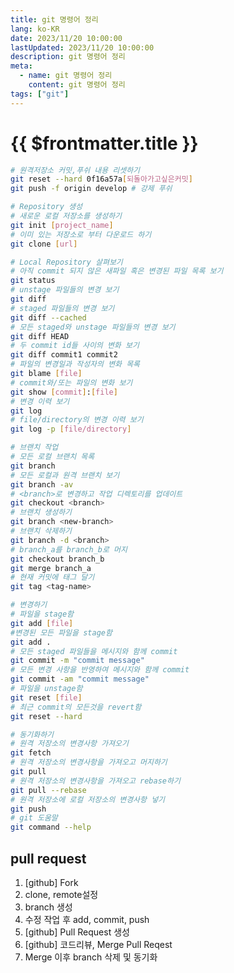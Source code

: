 ```yaml
---
title: git 명령어 정리
lang: ko-KR
date: 2023/11/20 10:00:00
lastUpdated: 2023/11/20 10:00:00
description: git 명령어 정리
meta:
  - name: git 명령어 정리
    content: git 명령어 정리
tags: ["git"]
---
```


# {{ $frontmatter.title }}

```sh
# 원격저장소 커밋,푸쉬 내용 리셋하기
git reset --hard 0f16a57a[되돌아가고싶은커밋]
git push -f origin develop # 강제 푸쉬
```
```sh
# Repository 생성
# 새로운 로컬 저장소를 생성하기
git init [project_name]
# 이미 있는 저장소로 부터 다운로드 하기
git clone [url]

# Local Repository 살펴보기
# 아직 commit 되지 않은 새파일 혹은 변경된 파일 목록 보기
git status
# unstage 파일들의 변경 보기
git diff
# staged 파일들의 변경 보기
git diff --cached
# 모든 staged와 unstage 파일들의 변경 보기
git diff HEAD
# 두 commit id들 사이의 변화 보기
git diff commit1 commit2
# 파일의 변경일과 작성자의 변화 목록
git blame [file]
# commit와/또는 파일의 변화 보기
git show [commit]:[file]
# 변경 이력 보기
git log
# file/directory의 변경 이력 보기
git log -p [file/directory]

# 브랜치 작업
# 모든 로컬 브랜치 목록
git branch
# 모든 로컬과 원격 브랜치 보기
git branch -av
# <branch>로 변경하고 작업 디렉토리를 업데이트
git checkout <branch>
# 브랜치 생성하기
git branch <new-branch>
# 브랜치 삭제하기
git branch -d <branch>
# branch_a를 branch_b로 머지
git checkout branch_b
git merge branch_a
# 현재 커밋에 태그 달기
git tag <tag-name>

# 변경하기
# 파일을 stage함
git add [file]
#변경된 모든 파일을 stage함
git add .
# 모든 staged 파일들을 메시지와 함께 commit
git commit -m "commit message"
# 모든 변경 사항을 반영하여 메시지와 함께 commit
git commit -am "commit message"
# 파일을 unstage함
git reset [file]
# 최근 commit의 모든것을 revert함
git reset --hard

# 동기화하기
# 원격 저장소의 변경사항 가져오기
git fetch
# 원격 저장소의 변경사항을 가져오고 머지하기
git pull
# 원격 저장소의 변경사항을 가져오고 rebase하기
git pull --rebase
# 원격 저장소에 로컬 저장소의 변경사항 넣기
git push
# git 도움말
git command --help
```

## pull request

1. [github] Fork
1. clone, remote설정
1. branch 생성
1. 수정 작업 후 add, commit, push
1. [github] Pull Request 생성
1. [github] 코드리뷰, Merge Pull Reqest
1. Merge 이후 branch 삭제 및 동기화
